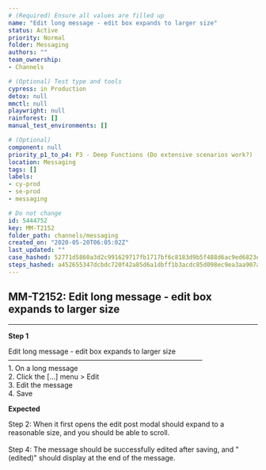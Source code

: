 ```yaml
---
# (Required) Ensure all values are filled up
name: "Edit long message - edit box expands to larger size"
status: Active
priority: Normal
folder: Messaging
authors: ""
team_ownership: 
- Channels

# (Optional) Test type and tools
cypress: in Production
detox: null
mmctl: null
playwright: null
rainforest: []
manual_test_environments: []

# (Optional)
component: null
priority_p1_to_p4: P3 - Deep Functions (Do extensive scenarios work?)
location: Messaging
tags: []
labels: 
- cy-prod
- se-prod
- messaging

# Do not change
id: 5444752
key: MM-T2152
folder_path: channels/messaging
created_on: "2020-05-20T06:05:02Z"
last_updated: ""
case_hashed: 52771d5860a3d2c991629717fb1717bf6c8183d9b5f488d6ac9ed6823ec675da7aa81ac2675144dffe87562a536c5d72
steps_hashed: a452655347dcbdc720f42a85d6a1dbff1b3acdc85d098ec9ea3aa907a214d949c7fa50c9880a1d753259e904e58a9c19
---
```


## MM-T2152: Edit long message - edit box expands to larger size

---

**Step 1**

Edit long message - edit box expands to larger size\
————————————————————————————\
1\. On a long message\
2\. Click the \[...] menu > Edit\
3\. Edit the message\
4\. Save

**Expected**

Step 2: When it first opens the edit post modal should expand to a reasonable size, and you should be able to scroll.\
\
Step 4: The message should be successfully edited after saving, and "(edited)" should display at the end of the message.
